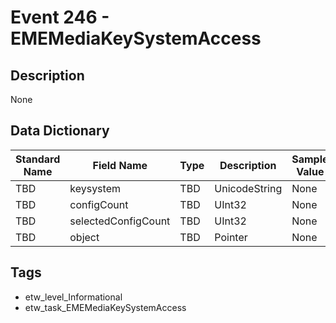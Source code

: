 # Event 246 - EMEMediaKeySystemAccess

## Description
None

## Data Dictionary
|Standard Name|Field Name|Type|Description|Sample Value|
|---|---|---|---|---|
|TBD|keysystem|TBD|UnicodeString|None|None|
|TBD|configCount|TBD|UInt32|None|None|
|TBD|selectedConfigCount|TBD|UInt32|None|None|
|TBD|object|TBD|Pointer|None|None|

## Tags
* etw_level_Informational
* etw_task_EMEMediaKeySystemAccess